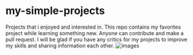 # my-simple-projects
Projects that i enjoyed and interested in.
This repo contains my favorites project while learning something new. Anyone can contribute and make a pull request. 
I will be glad if you have any critics for my projects to improve my skills and sharing information each other.
![images]()
